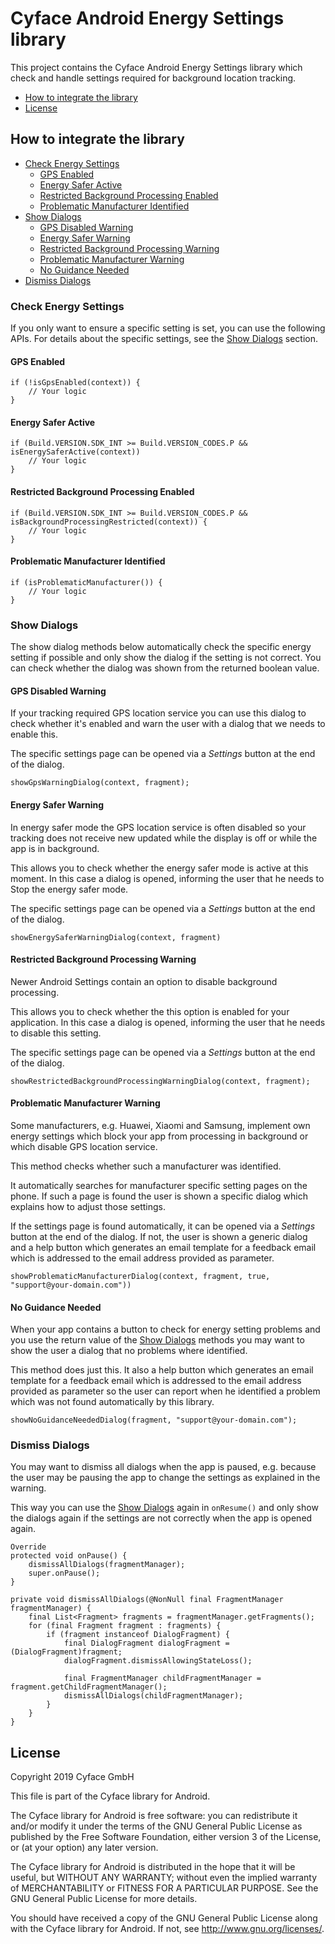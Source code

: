 Cyface Android Energy Settings library
========================================

This project contains the Cyface Android Energy Settings library which check and handle settings required for background location tracking.

- [How to integrate the library](#how-to-integrate-the-library)
- [License](#license)


How to integrate the library
-----------------------------

- [Check Energy Settings](#check-energy-settings)
	- [GPS Enabled](#gps-enabled)
	- [Energy Safer Active](#energy-safer-active)
	- [Restricted Background Processing Enabled](#restricted-background-processing-enabled)
	- [Problematic Manufacturer Identified](#problematic-manufacturer-identified)
- [Show Dialogs](#show-dialogs)
	- [GPS Disabled Warning](#gps-disabled-warning)
	- [Energy Safer Warning](#energy-safer-warning)
	- [Restricted Background Processing Warning](#restricted-background-processing-warning)
	- [Problematic Manufacturer Warning](#problematic-manufacturer-warning)
	- [No Guidance Needed](#no-guidance-needed)
- [Dismiss Dialogs](#dismiss-dialogs)


### Check Energy Settings

If you only want to ensure a specific setting is set, you can use the following APIs.
For details about the specific settings, see the [Show Dialogs](#show-dialogs) section.

#### GPS Enabled 

```
if (!isGpsEnabled(context)) {
    // Your logic
}
```

#### Energy Safer Active

```
if (Build.VERSION.SDK_INT >= Build.VERSION_CODES.P && isEnergySaferActive(context))
    // Your logic
} 
```

#### Restricted Background Processing Enabled

```
if (Build.VERSION.SDK_INT >= Build.VERSION_CODES.P && isBackgroundProcessingRestricted(context)) {
    // Your logic
}
```

#### Problematic Manufacturer Identified

```
if (isProblematicManufacturer()) {
    // Your logic
}
```

### Show Dialogs

The show dialog methods below automatically check the specific energy setting if possible
and only show the dialog if the setting is not correct. You can check whether the dialog
was shown from the returned boolean value.

#### GPS Disabled Warning

If your tracking required GPS location service you can use this dialog to check whether it's enabled
and warn the user with a dialog that we needs to enable this.

The specific settings page can be opened via a *Settings* button at the end of the dialog. 

```
showGpsWarningDialog(context, fragment);
```

#### Energy Safer Warning

In energy safer mode the GPS location service is often disabled so your tracking does
not receive new updated while the display is off or while the app is in background.

This allows you to check whether the energy safer mode is active at this moment.
In this case a dialog is opened, informing the user that he needs to Stop the energy safer mode.

The specific settings page can be opened via a *Settings* button at the end of the dialog.

```
showEnergySaferWarningDialog(context, fragment)
```

#### Restricted Background Processing Warning

Newer Android Settings contain an option to disable background processing.

This allows you to check whether the this option is enabled for your application.
In this case a dialog is opened, informing the user that he needs to disable this setting.

The specific settings page can be opened via a *Settings* button at the end of the dialog.

```
showRestrictedBackgroundProcessingWarningDialog(context, fragment);
```

#### Problematic Manufacturer Warning

Some manufacturers, e.g. Huawei, Xiaomi and Samsung, implement own energy settings
which block your app from processing in background or which disable GPS location service.

This method checks whether such a manufacturer was identified.

It automatically searches for manufacturer specific setting pages on the phone.
If such a page is found the user is shown a specific dialog which explains how to adjust
those settings.

If the settings page is found automatically, it can be opened via a *Settings* button at the end of the dialog.
If not, the user is shown a generic dialog and a help button which generates an email template
for a feedback email which is addressed to the email address provided as parameter.

```
showProblematicManufacturerDialog(context, fragment, true, "support@your-domain.com"))
```

#### No Guidance Needed

When your app contains a button to check for energy setting problems and you use
the return value of the [Show Dialogs](#show-dialogs) methods you may want to show
the user a dialog that no problems where identified.

This method does just this. It also a help button which generates an email template
for a feedback email which is addressed to the email address provided as parameter
so the user can report when he identified a problem which was not found automatically by this library.

```
showNoGuidanceNeededDialog(fragment, "support@your-domain.com");
```

### Dismiss Dialogs

You may want to dismiss all dialogs when the app is paused, e.g. because the user may
be pausing the app to change the settings as explained in the warning.

This way you can use the [Show Dialogs](#show-dialogs) again in `onResume()`
and only show the dialogs again if the settings are not correctly when the app is opened again.

```
Override
protected void onPause() {
    dismissAllDialogs(fragmentManager);
    super.onPause();
}

private void dismissAllDialogs(@NonNull final FragmentManager fragmentManager) {
    final List<Fragment> fragments = fragmentManager.getFragments();
    for (final Fragment fragment : fragments) {
        if (fragment instanceof DialogFragment) {
            final DialogFragment dialogFragment = (DialogFragment)fragment;
            dialogFragment.dismissAllowingStateLoss();

            final FragmentManager childFragmentManager = fragment.getChildFragmentManager();
            dismissAllDialogs(childFragmentManager);
        }
    }
}
```


License
-------------------
Copyright 2019 Cyface GmbH

This file is part of the Cyface library for Android.

The Cyface library for Android is free software: you can redistribute it and/or modify
it under the terms of the GNU General Public License as published by
the Free Software Foundation, either version 3 of the License, or
(at your option) any later version.

The Cyface library for Android is distributed in the hope that it will be useful,
but WITHOUT ANY WARRANTY; without even the implied warranty of
MERCHANTABILITY or FITNESS FOR A PARTICULAR PURPOSE.  See the
GNU General Public License for more details.

You should have received a copy of the GNU General Public License
along with the Cyface library for Android. If not, see <http://www.gnu.org/licenses/>.

